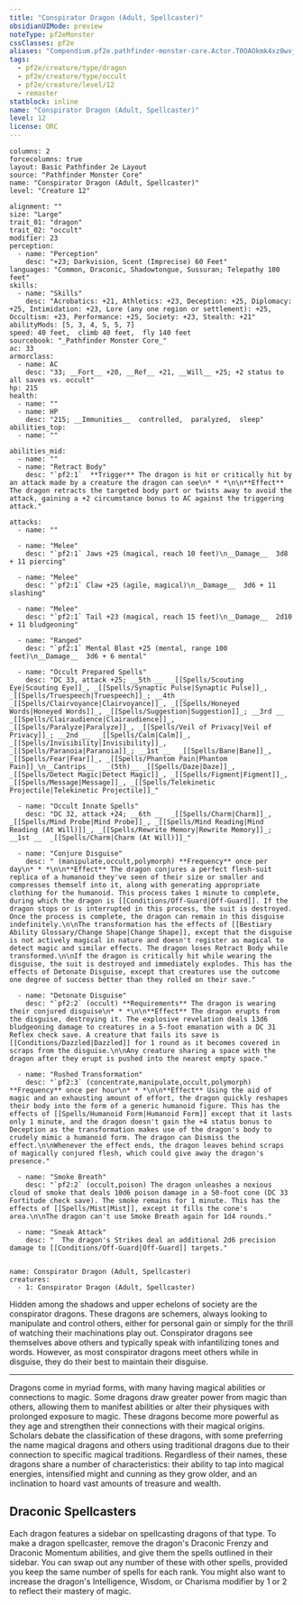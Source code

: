 ```yaml
---
title: "Conspirator Dragon (Adult, Spellcaster)"
obsidianUIMode: preview
noteType: pf2eMonster
cssClasses: pf2e
aliases: "Compendium.pf2e.pathfinder-monster-core.Actor.T0OAOkmk4xz0wvjJ" 
tags:
  - pf2e/creature/type/dragon
  - pf2e/creature/type/occult
  - pf2e/creature/level/12
  - remaster
statblock: inline
name: "Conspirator Dragon (Adult, Spellcaster)"
level: 12
license: ORC
---
```


```statblock
columns: 2
forcecolumns: true
layout: Basic Pathfinder 2e Layout
source: "Pathfinder Monster Core"
name: "Conspirator Dragon (Adult, Spellcaster)"
level: "Creature 12"

alignment: ""
size: "Large"
trait_01: "dragon"
trait_02: "occult"
modifier: 23
perception:
  - name: "Perception"
    desc: "+23; Darkvision, Scent (Imprecise) 60 Feet"
languages: "Common, Draconic, Shadowtongue, Sussuran; Telepathy 100 feet"
skills:
  - name: "Skills"
    desc: "Acrobatics: +21, Athletics: +23, Deception: +25, Diplomacy: +25, Intimidation: +23, Lore (any one region or settlement): +25, Occultism: +23, Performance: +25, Society: +23, Stealth: +21"
abilityMods: [5, 3, 4, 5, 5, 7]
speed: 40 feet,  climb 40 feet,  fly 140 feet
sourcebook: "_Pathfinder Monster Core_"
ac: 33
armorclass:
  - name: AC
    desc: "33; __Fort__ +20, __Ref__ +21, __Will__ +25; +2 status to all saves vs. occult"
hp: 215
health:
  - name: ""
  - name: HP
    desc: "215; __Immunities__  controlled,  paralyzed,  sleep"
abilities_top:
  - name: ""

abilities_mid:
  - name: ""
  - name: "Retract Body"
    desc: "`pf2:1`  **Trigger** The dragon is hit or critically hit by an attack made by a creature the dragon can see\n* * *\n\n**Effect** The dragon retracts the targeted body part or twists away to avoid the attack, gaining a +2 circumstance bonus to AC against the triggering attack."

attacks:
  - name: ""

  - name: "Melee"
    desc: "`pf2:1` Jaws +25 (magical, reach 10 feet)\n__Damage__  3d8 + 11 piercing"

  - name: "Melee"
    desc: "`pf2:1` Claw +25 (agile, magical)\n__Damage__  3d6 + 11 slashing"

  - name: "Melee"
    desc: "`pf2:1` Tail +23 (magical, reach 15 feet)\n__Damage__  2d10 + 11 bludgeoning"

  - name: "Ranged"
    desc: "`pf2:1` Mental Blast +25 (mental, range 100 feet)\n__Damage__  3d6 + 6 mental"

  - name: "Occult Prepared Spells"
    desc: "DC 33, attack +25; __5th __  _[[Spells/Scouting Eye|Scouting Eye]]_, _[[Spells/Synaptic Pulse|Synaptic Pulse]]_, _[[Spells/Truespeech|Truespeech]]_; __4th __  _[[Spells/Clairvoyance|Clairvoyance]]_, _[[Spells/Honeyed Words|Honeyed Words]]_, _[[Spells/Suggestion|Suggestion]]_; __3rd __  _[[Spells/Clairaudience|Clairaudience]]_, _[[Spells/Paralyze|Paralyze]]_, _[[Spells/Veil of Privacy|Veil of Privacy]]_; __2nd __  _[[Spells/Calm|Calm]]_, _[[Spells/Invisibility|Invisibility]]_, _[[Spells/Paranoia|Paranoia]]_; __1st __  _[[Spells/Bane|Bane]]_, _[[Spells/Fear|Fear]]_, _[[Spells/Phantom Pain|Phantom Pain]]_\n__Cantrips__  __(5th)__ _[[Spells/Daze|Daze]]_, _[[Spells/Detect Magic|Detect Magic]]_, _[[Spells/Figment|Figment]]_, _[[Spells/Message|Message]]_, _[[Spells/Telekinetic Projectile|Telekinetic Projectile]]_"

  - name: "Occult Innate Spells"
    desc: "DC 32, attack +24; __6th __  _[[Spells/Charm|Charm]]_, _[[Spells/Mind Probe|Mind Probe]]_, _[[Spells/Mind Reading|Mind Reading (At Will)]]_, _[[Spells/Rewrite Memory|Rewrite Memory]]_; __1st __  _[[Spells/Charm|Charm (At Will)]]_"

  - name: "Conjure Disguise"
    desc: " (manipulate,occult,polymorph) **Frequency** once per day\n* * *\n\n**Effect** The dragon conjures a perfect flesh-suit replica of a humanoid they've seen of their size or smaller and compresses themself into it, along with generating appropriate clothing for the humanoid. This process takes 1 minute to complete, during which the dragon is [[Conditions/Off-Guard|Off-Guard]]. If the dragon stops or is interrupted in this process, the suit is destroyed. Once the process is complete, the dragon can remain in this disguise indefinitely.\n\nThe transformation has the effects of [[Bestiary Ability Glossary/Change Shape|Change Shape]], except that the disguise is not actively magical in nature and doesn't register as magical to detect magic and similar effects. The dragon loses Retract Body while transformed.\n\nIf the dragon is critically hit while wearing the disguise, the suit is destroyed and immediately explodes. This has the effects of Detonate Disguise, except that creatures use the outcome one degree of success better than they rolled on their save."

  - name: "Detonate Disguise"
    desc: "`pf2:2` (occult) **Requirements** The dragon is wearing their conjured disguise\n* * *\n\n**Effect** The dragon erupts from the disguise, destroying it. The explosive revelation deals 13d6 bludgeoning damage to creatures in a 5-foot emanation with a DC 31 Reflex check save. A creature that fails its save is [[Conditions/Dazzled|Dazzled]] for 1 round as it becomes covered in scraps from the disguise.\n\nAny creature sharing a space with the dragon after they erupt is pushed into the nearest empty space."

  - name: "Rushed Transformation"
    desc: "`pf2:3` (concentrate,manipulate,occult,polymorph) **Frequency** once per hour\n* * *\n\n**Effect** Using the aid of magic and an exhausting amount of effort, the dragon quickly reshapes their body into the form of a generic humanoid figure. This has the effects of [[Spells/Humanoid Form|Humanoid Form]] except that it lasts only 1 minute, and the dragon doesn't gain the +4 status bonus to Deception as the transformation makes use of the dragon's body to crudely mimic a humanoid form. The dragon can Dismiss the effect.\n\nWhenever the effect ends, the dragon leaves behind scraps of magically conjured flesh, which could give away the dragon's presence."

  - name: "Smoke Breath"
    desc: "`pf2:2` (occult,poison) The dragon unleashes a noxious cloud of smoke that deals 10d6 poison damage in a 50-foot cone (DC 33 Fortitude check save). The smoke remains for 1 minute. This has the effects of [[Spells/Mist|Mist]], except it fills the cone's area.\n\nThe dragon can't use Smoke Breath again for 1d4 rounds."

  - name: "Sneak Attack"
    desc: "  The dragon's Strikes deal an additional 2d6 precision damage to [[Conditions/Off-Guard|Off-Guard]] targets."
 
```

```encounter-table
name: Conspirator Dragon (Adult, Spellcaster)
creatures:
  - 1: Conspirator Dragon (Adult, Spellcaster)
```



Hidden among the shadows and upper echelons of society are the conspirator dragons. These dragons are schemers, always looking to manipulate and control others, either for personal gain or simply for the thrill of watching their machinations play out. Conspirator dragons see themselves above others and typically speak with infantilizing tones and words. However, as most conspirator dragons meet others while in disguise, they do their best to maintain their disguise.

* * *

Dragons come in myriad forms, with many having magical abilities or connections to magic. Some dragons draw greater power from magic than others, allowing them to manifest abilities or alter their physiques with prolonged exposure to magic. These dragons become more powerful as they age and strengthen their connections with their magical origins. Scholars debate the classification of these dragons, with some preferring the name magical dragons and others using traditional dragons due to their connection to specific magical traditions. Regardless of their names, these dragons share a number of characteristics: their ability to tap into magical energies, intensified might and cunning as they grow older, and an inclination to hoard vast amounts of treasure and wealth.

## Draconic Spellcasters

Each dragon features a sidebar on spellcasting dragons of that type. To make a dragon spellcaster, remove the dragon's Draconic Frenzy and Draconic Momentum abilities, and give them the spells outlined in their sidebar. You can swap out any number of these with other spells, provided you keep the same number of spells for each rank. You might also want to increase the dragon's Intelligence, Wisdom, or Charisma modifier by 1 or 2 to reflect their mastery of magic.
